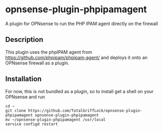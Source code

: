 # opnsense-plugin-phpipamagent
A plugin for OPNsense to run the PHP IPAM agent directly on the firewall

## Description
This plugin uses the phpIPAM agent from https://github.com/phpipam/phpipam-agent/ and deploys it onto an OPNsense firewall as a plugin.

## Installation
For now, this is not bundled as a plugin, so to install get a shell on your OPNsense and run
```
cd ~
git clone https://github.com/TotalGriffLock/opnsense-plugin-phpipamagent opnsense-plugin-phpipamagent
mv ~/opnsense-plugin-phpipamagent /usr/local
service configd restart
```
